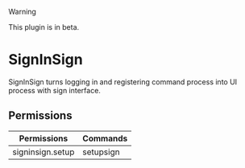 > [!WARNING]
> This plugin is in beta.

# SignInSign
SignInSign turns logging in and registering command process into UI process with sign interface.

## Permissions
| Permissions      | Commands            |
|------------------|---------------------|
| signinsign.setup | setupsign           |
